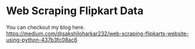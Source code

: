 # Web Scraping Flipkart Data

You can checkout my blog here.
https://medium.com/@sakshiloharkar232/web-scraping-flipkarts-website-using-python-437b3fc08ac6
